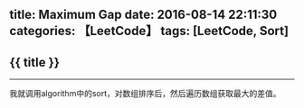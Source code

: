 title: Maximum Gap
date: 2016-08-14 22:11:30
categories: 【LeetCode】
tags: [LeetCode, Sort]
---
## {{ title }} ##

---

我就调用algorithm中的sort，对数组排序后，然后遍历数组获取最大的差值。